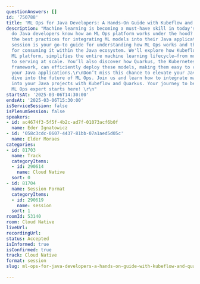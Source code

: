```yaml
---
questionAnswers: []
id: '750788'
title: 'ML Ops for Java Developers: A Hands-On Guide with Kubeflow and Quarkus'
description: "Machine learning is becoming a must-have skill in today's world. But
  do Java developers know how an ML Ops platform works under the hood? Do they know
  the best practices for integrating ML models into their Java applications?\r\nThis
  session is your go-to guide for understanding how ML Ops works and the best practices
  for consuming it within the Java ecosystem. We'll explore how Kubeflow, a powerful
  ML platform, simplifies the entire machine learning lifecycle—from model training
  to serving at scale. You’ll also discover how Quarkus, the Kubernetes-native Java
  framework, can efficiently deploy these models, making them easy to consume within
  your Java applications.\r\nDon’t miss this chance to elevate your Java skills and
  dive into the future of ML Ops. Join us and learn how to integrate machine learning
  into your Java projects with Kubeflow and Quarkus. Your journey to becoming a Java
  ML Ops expert starts here! \r\n"
startsAt: '2025-03-06T14:30:00'
endsAt: '2025-03-06T15:30:00'
isServiceSession: false
isPlenumSession: false
speakers:
- id: ac4674f3-5f5f-4b2c-ad7f-01073acf6b0f
  name: Eder Ignatowicz
- id: '058c3cdc-0607-4437-81bb-07a1aed5d05c'
  name: Elder Moraes
categories:
- id: 81703
  name: Track
  categoryItems:
  - id: 290614
    name: Cloud Native
  sort: 0
- id: 81704
  name: Session Format
  categoryItems:
  - id: 290619
    name: session
  sort: 1
roomId: 53140
room: Cloud Native
liveUrl:
recordingUrl:
status: Accepted
isInformed: true
isConfirmed: true
track: Cloud Native
format: session
slug: ml-ops-for-java-developers-a-hands-on-guide-with-kubeflow-and-quarkus

---
```

